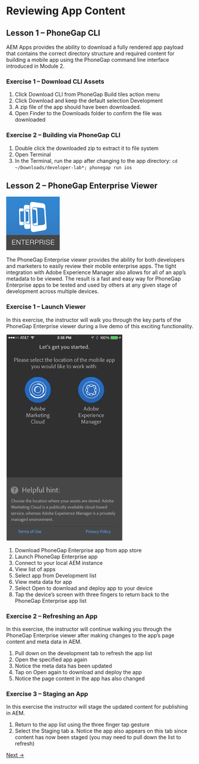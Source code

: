 Reviewing App Content
=========

## Lesson 1 – PhoneGap CLI

AEM Apps provides the ability to download a fully rendered app payload that contains the correct directory structure and required content for building a mobile app using the PhoneGap command line interface introduced in Module 2. 

### Exercise 1 – Download CLI Assets 
1.	Click Download CLI from PhoneGap Build tiles action menu 
2.	Click Download and keep the default selection Development 
3.	A zip file of the app should have been downloaded. 
4.	Open Finder to the Downloads folder to confirm the file was downloaded

### Exercise 2 – Building via PhoneGap CLI
1.	Double click the downloaded zip to extract it to file system
2.	Open Terminal
3.	In the Terminal, run the app after changing to the app directory:
  `cd ~/Downloads/developer-lab*; phonegap run ios`

## Lesson 2 – PhoneGap Enterprise Viewer

![PGE logo](../images/pge-logo.png "PGE logo")

The PhoneGap Enterprise viewer provides the ability for both developers and marketers to easily review their mobile enterprise apps. The tight integration with Adobe Experience Manager also allows for all of an app’s metadata to be viewed. The result is a fast and easy way for PhoneGap Enterprise apps to be tested and used by others at any given stage of development across multiple devices.

### Exercise 1 – Launch Viewer
In this exercise, the instructor will walk you through the key parts of the PhoneGap Enterprise viewer during a live demo of this exciting functionality. 

![PGE intro](../images/pge-intro.png "PGE intro")

1. Download PhoneGap Enterprise app from app store
2. Launch PhoneGap Enterprise app
3. Connect to your local AEM instance
4. View list of apps
5. Select app from Development list
6. View meta data for app
7. Select Open to download and deploy app to your device
8. Tap the device’s screen with three fingers to return back to the PhoneGap Enterprise app list

### Exercise 2 – Refreshing an App
In this exercise, the instructor will continue walking you through the PhoneGap Enterprise viewer after making changes to the app’s page content and meta data in AEM.

1. Pull down on the development tab to refresh the app list
2. Open the specified app again
3. Notice the meta data has been updated
4. Tap on Open again to download and deploy the app
5. Notice the page content in the app has also changed 

### Exercise 3 – Staging an App
In this exercise the instructor will stage the updated content for publishing in AEM.

1. Return to the app list using the three finger tap gesture
2. Select the Staging tab
  a. Notice the app also appears on this tab since content has now been staged (you may need to pull down the list to refresh)


[Next →](../module6)